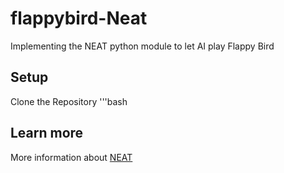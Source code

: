 # flappybird-Neat
Implementing the NEAT python module to let AI play Flappy Bird

## Setup
Clone the Repository
'''bash



## Learn more
More information about [NEAT](https://neat-python.readthedocs.io/en/latest/index.html)
